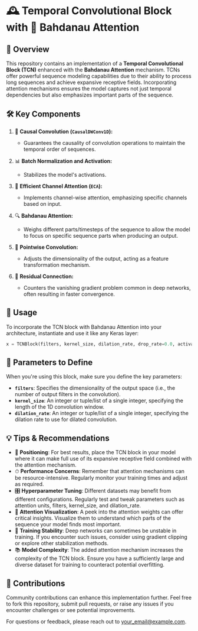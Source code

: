 # 🕰 Temporal Convolutional Block with 🧠 Bahdanau Attention 

## 🌟 Overview
This repository contains an implementation of a **Temporal Convolutional Block (TCN)** enhanced with the **Bahdanau Attention** mechanism. TCNs offer powerful sequence modeling capabilities due to their ability to process long sequences and achieve expansive receptive fields. Incorporating attention mechanisms ensures the model captures not just temporal dependencies but also emphasizes important parts of the sequence.

## 🛠 Key Components

1. 🌊 **Causal Convolution (`CausalDWConv1D`):** 
   - Guarantees the causality of convolution operations to maintain the temporal order of sequences.
   
2. 📊 **Batch Normalization and Activation:**
   - Stabilizes the model's activations.

3. 📡 **Efficient Channel Attention (`ECA`):**
   - Implements channel-wise attention, emphasizing specific channels based on input.

4. 🔍 **Bahdanau Attention:**
   - Weighs different parts/timesteps of the sequence to allow the model to focus on specific sequence parts when producing an output.

5. 🔄 **Pointwise Convolution:**
   - Adjusts the dimensionality of the output, acting as a feature transformation mechanism.

6. 🔗 **Residual Connection:**
   - Counters the vanishing gradient problem common in deep networks, often resulting in faster convergence.

## 🔧 Usage

To incorporate the TCN block with Bahdanau Attention into your architecture, instantiate and use it like any Keras layer:
```python
x = TCNBlock(filters, kernel_size, dilation_rate, drop_rate=0.0, activation='relu')(input_tensor)
```

## 📝 Parameters to Define

When you're using this block, make sure you define the key parameters:

- **`filters`**: Specifies the dimensionality of the output space (i.e., the number of output filters in the convolution).
- **`kernel_size`**: An integer or tuple/list of a single integer, specifying the length of the 1D convolution window.
- **`dilation_rate`**: An integer or tuple/list of a single integer, specifying the dilation rate to use for dilated convolution.

## 💡 Tips & Recommendations

- 📌 **Positioning**: For best results, place the TCN block in your model where it can make full use of its expansive receptive field combined with the attention mechanism.
- ⏱ **Performance Concerns**: Remember that attention mechanisms can be resource-intensive. Regularly monitor your training times and adjust as required.
- 🎛 **Hyperparameter Tuning**: Different datasets may benefit from different configurations. Regularly test and tweak parameters such as attention units, filters, kernel_size, and dilation_rate.
- 🎨 **Attention Visualization**: A peek into the attention weights can offer critical insights. Visualize them to understand which parts of the sequence your model finds most important.
- 🚧 **Training Stability**: Deep networks can sometimes be unstable in training. If you encounter such issues, consider using gradient clipping or explore other stabilization methods.
- 📚 **Model Complexity**: The added attention mechanism increases the complexity of the TCN block. Ensure you have a sufficiently large and diverse dataset for training to counteract potential overfitting.

## 🤝 Contributions

Community contributions can enhance this implementation further. Feel free to fork this repository, submit pull requests, or raise any issues if you encounter challenges or see potential improvements.

For questions or feedback, please reach out to [your_email@example.com](mailto:takfarinesguergueb@gmail.com).


